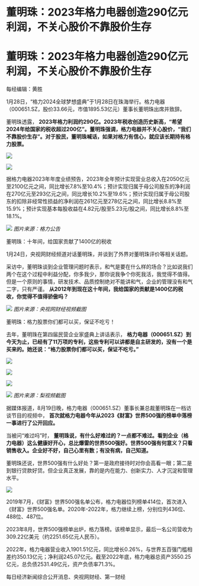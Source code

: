 # 董明珠：2023年格力电器创造290亿元利润，不关心股价不靠股价生存

# 董明珠：2023年格力电器创造290亿元利润，不关心股价不靠股价生存

每经编辑：黄胜

1月28日，“格力2024全球梦想盛典”于1月28日在珠海举行。格力电器（000651.SZ，股价33.66元，市值1895.53亿元）董事长董明珠出席并致辞。

董明珠透露，
**2023年格力利润约290亿。2023年税收创造历史新高，“希望2024年给国家的税收超过200亿”。董明珠强调，格力电器并不关心股价，“我们不靠股价生存”。对于股民，董明珠喊话，如果对格力有信心，就应该长期持有格力股票。**

![](https://inews.gtimg.com/om_bt/OcZc_jy2hkFLtV6lgFLPVULN793LmfY05XW46dPiCy9jwAA/1000)

![](https://inews.gtimg.com/om_bt/OYaOUztcxJLgfZErHrHlt83ZM1sYBIoW2hVjV9XjRoDN8AA/1000)

据格力电器2023年年度业绩预告，2023年全年预计实现营业总收入在2050亿元至2100亿元之间，同比增长7.8%至10.4%；预计实现归属于母公司股东的净利润在270亿元至293亿元之间，同比增长10.2%至19.6%；预计实现归属于母公司股东的扣除非经常性损益的净利润在261亿元至278亿元之间，同比增长8.8%至15.9%；预计实现基本每股收益在4.82元/股至5.23元/股之间，同比增长8.8%至18.1%。

![](https://inews.gtimg.com/om_bt/OJoI_qxSdihk5EM6YKe1Ro5YO1liSwKa91jGlRgsJSpmEAA/1000)
_图片来源：格力公告_

董明珠：十年间，给国家贡献了1400亿的税收

1月24日，央视网财经频道对话董明珠，并谈到了外界对董明珠评价等相关话题。

采访中，董明珠谈到企业管理问题时表示，和气是要在什么样的场合？比如说我们两个在这个过程中利益分配，你多我少，那你说我争个你死我活，我觉得不值得。但是一个原则的事情，研发技术、品质控制绝对不能讲和气，企业的管理没有和气二字，只有严谨。
**从2012年到现在这十年间，我给国家的贡献是1400亿的税收，你觉得不值得骄傲吗？**

![](https://inews.gtimg.com/om_bt/OL2Lc0PZnIoZ6WGamMtvesXNuNC3R6FpRcMfu2Gm0mKA4AA/1000)
_图片来源：央视网财经视频截图_

董明珠：格力股票你们都可以买，保证不吃亏！

去年，董明珠在第四届民营企业家盛典上讲话表示，
**格力电器（000651.SZ）到今天为止，已经有了11万项的专利，这些专利可以讲都是自主研发的，没有一个是买来的。她还说：“格力股票你们都可以买，保证不吃亏。”**

![](https://inews.gtimg.com/om_bt/OUhX9mRK2247ssHYZMPWEUwCucanrRFIp5DO6d-Q7X2nAAA/1000)

![](https://inews.gtimg.com/om_bt/Ozek1ym55-pQQt6xBKyf8_D4eOP1VoNylQYLTfROboKDwAA/1000)

![](https://inews.gtimg.com/om_bt/OLolcPFy3IoF43bqddV099uElsCVa-o6LsaLvS5USHOBYAA/1000)

![](https://inews.gtimg.com/om_bt/OFCJQlo_6UAwFlVOgUP_OZhULK5CMNmOgyw42KB6aKROsAA/1000)
_图片来源：梨视频截图_

据媒体报道，8月19日晚，格力电器（000651.SZ）董事长兼总裁董明珠在一档访谈节目的视频中，
**首次就格力电器今年从2023《财富》世界500强的榜单中落榜一事进行了公开回应。**

当被问“难过吗”时，
**董明珠说，有什么好难过的？一点都不难过。看到企业（格力电器）这么健康好开心，总比爆雷的世界500强好。世界500强有何意义？只看销售收入。企业好不好，自己心里有数；有没有病，自己知道。**

董明珠还说，世界500强有什么好处？第一是政府接待时对你会高看一眼；第二是到银行贷款好贷。但企业真正发展，靠的是内在能力、创新实力、人才沉淀和管理水平。

![](https://inews.gtimg.com/om_bt/OUMU3ppDBLQcEQTFtlOR5a8Dx4nOt4KgmKbNFXD06N4VsAA/1000)

2019年7月，《财富》世界500强名单公布，格力电器位列榜单414位，首次进入《财富》世界500强名单。2020年-2022年，格力继续上榜，分别位列436位、488位、487位。

2023年8月，世界500强榜单出炉，格力落榜。该榜单显示，最后一名公司营收为309.22亿美元（约2251.65亿元人民币）。

2022年，格力电器营业收入1901.51亿元，同比增长0.26%，与世界五百强门槛相差约350.13亿元；净利润245.07亿元。截至2022年底，格力电器总资产3550.25亿元，总负债2531.49亿元，资产负债率71.3%。

每日经济新闻综合公开消息、央视网财经、第一财经

